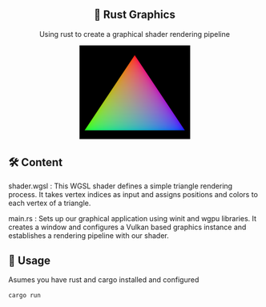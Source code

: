 <div align="center">

## 🦀 Rust Graphics
Using rust to create a graphical shader rendering pipeline

![Graphics](graphics.png)

</div>

## 🛠 Content

shader.wgsl : This WGSL shader defines a simple triangle rendering process. It takes vertex indices as input and assigns positions and colors to each vertex of a triangle. 

main.rs : Sets up our graphical application using winit and wgpu libraries. It creates a window and configures a Vulkan based graphics instance and establishes a rendering pipeline with our shader.

## 🚀 Usage

Asumes you have rust and cargo installed and configured

```bash
cargo run 
```